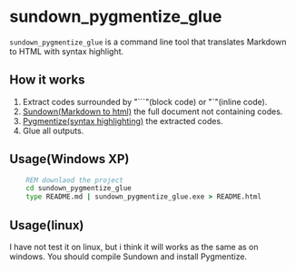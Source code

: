 sundown_pygmentize_glue
=======================

`sundown_pygmentize_glue` is a command line tool that translates Markdown to HTML with syntax highlight.

## How it works ##
1. Extract codes surrounded by "\`\`\`"(block code) or "\`"(inline code).
2. [Sundown(Markdown to html)](https://github.com/vmg/sundown) the full document not containing codes.
3. [Pygmentize(syntax highlighting)](http://pygments.org) the extracted codes.
4. Glue all outputs.

## Usage(Windows XP) ##
```bat
    REM downlaod the project
    cd sundown_pygmentize_glue
    type README.md | sundown_pygmentize_glue.exe > README.html
```

## Usage(linux) ##
I have not test it on linux, but i think it will works as the same as on windows. You should compile Sundown and install Pygmentize.
